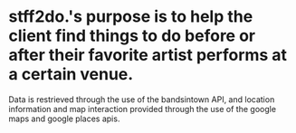 # stff2do.'s purpose is to help the client find things to do before or after their favorite artist performs at a certain venue.
Data is restrieved through the use of the bandsintown API, and location information and map interaction provided through 
the use of the google maps and google places apis. 
